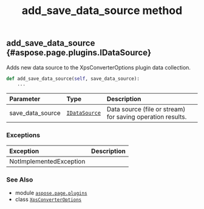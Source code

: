 ﻿---
title: add_save_data_source method
second_title: Aspose.Page for Python via .NET API References
description: 
type: docs
weight: 30
url: /python-net/aspose.page.plugins/xpsconverteroptions/add_save_data_source/
is_root: false
---

## add_save_data_source {#aspose.page.plugins.IDataSource}

Adds new data source to the XpsConverterOptions plugin data collection.



```python
def add_save_data_source(self, save_data_source):
    ...
```


| Parameter | Type | Description |
| :- | :- | :- |
| save_data_source | [`IDataSource`](/page/python-net/aspose.page.plugins/idatasource) | Data source (file or stream) for saving operation results. |
### Exceptions
| Exception | Description |
| :- | :- |
| NotImplementedException |  |





### See Also
* module [`aspose.page.plugins`](../../)
* class [`XpsConverterOptions`](/page/python-net/aspose.page.plugins/xpsconverteroptions)
